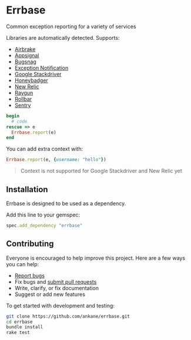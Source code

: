 # Errbase

Common exception reporting for a variety of services

Libraries are automatically detected. Supports:

- [Airbrake](https://airbrake.io/)
- [Appsignal](https://appsignal.com/)
- [Bugsnag](https://bugsnag.com/)
- [Exception Notification](https://github.com/smartinez87/exception_notification)
- [Google Stackdriver](https://cloud.google.com/stackdriver/)
- [Honeybadger](https://www.honeybadger.io/)
- [New Relic](https://newrelic.com/)
- [Raygun](https://raygun.io/)
- [Rollbar](https://rollbar.com/)
- [Sentry](https://getsentry.com/)

```ruby
begin
  # code
rescue => e
  Errbase.report(e)
end
```

You can add extra context with:

```ruby
Errbase.report(e, {username: "hello"})
```

> Context is not supported for Google Stackdriver and New Relic yet

## Installation

Errbase is designed to be used as a dependency.

Add this line to your gemspec:

```ruby
spec.add_dependency "errbase"
```

## Contributing

Everyone is encouraged to help improve this project. Here are a few ways you can help:

- [Report bugs](https://github.com/ankane/errbase/issues)
- Fix bugs and [submit pull requests](https://github.com/ankane/errbase/pulls)
- Write, clarify, or fix documentation
- Suggest or add new features

To get started with development and testing:

```sh
git clone https://github.com/ankane/errbase.git
cd errbase
bundle install
rake test
```
